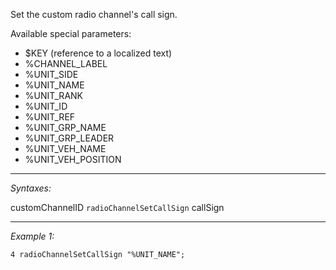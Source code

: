 Set the custom radio channel's call sign. 

Available special parameters:
* $KEY (reference to a localized text)
* %CHANNEL_LABEL
* %UNIT_SIDE
* %UNIT_NAME
* %UNIT_RANK
* %UNIT_ID
* %UNIT_REF
* %UNIT_GRP_NAME
* %UNIT_GRP_LEADER
* %UNIT_VEH_NAME
* %UNIT_VEH_POSITION


---
*Syntaxes:*

customChannelID `radioChannelSetCallSign` callSign

---
*Example 1:*

```sqf
4 radioChannelSetCallSign "%UNIT_NAME";
```
